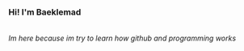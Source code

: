 ### <h3> Hi! I'm Baeklemad <h3> ###
###### <h6> Im here because im try to learn how github and programming works <h6> ######
